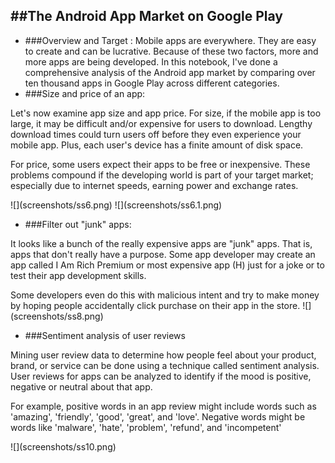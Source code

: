 ##The Android App Market on Google Play
---
- ###Overview and Target :
Mobile apps are everywhere. They are easy to create and can be lucrative. Because of these two factors, more and more apps are being developed. In this notebook, I've done a comprehensive analysis of the Android app market by comparing over ten thousand apps in Google Play across different categories.
- ###Size and price of an app:
<p>Let's now examine app size and app price. For size, if the mobile app is too large, it may be difficult and/or expensive for users to download. Lengthy download times could turn users off before they even experience your mobile app. Plus, each user's device has a finite amount of disk space. </p><p>For price, some users expect their apps to be free or inexpensive. These problems compound if the developing world is part of your target market; especially due to internet speeds, earning power and exchange rates.</p>
![](screenshots/ss6.png)
![](screenshots/ss6.1.png)

- ###Filter out "junk" apps:
<p>It looks like a bunch of the really expensive apps are "junk" apps. That is, apps that don't really have a purpose. Some app developer may create an app called I Am Rich Premium or most expensive app (H) just for a joke or to test their app development skills. </p>Some developers even do this with malicious intent and try to make money by hoping people accidentally click purchase on their app in the store.
![](screenshots/ss8.png)

- ###Sentiment analysis of user reviews
<p>Mining user review data to determine how people feel about your product, brand, or service can be done using a technique called sentiment analysis. User reviews for apps can be analyzed to identify if the mood is positive, negative or neutral about that app. </p><p>For example, positive words in an app review might include words such as 'amazing', 'friendly', 'good', 'great', and 'love'. Negative words might be words like 'malware', 'hate', 'problem', 'refund', and 'incompetent'</p>
![](screenshots/ss10.png)
